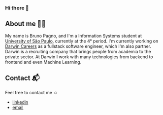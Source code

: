 ### Hi there 👋

## About me 👨‍💻
My name is Bruno Pagno, and I'm a Information Systems student at [University of São Paulo](https://en.wikipedia.org/wiki/University_of_S%C3%A3o_Paulo), currently at the 4° period.
I'm currently working on [Darwin Careers](https://www.darwincareers.com/) as a fullstack software engineer, which I'm also partner. Darwin is a recruiting company that brings people from academia to the private sector. At Darwin I work with many technologies from backend to frontend and even Machine Learning.

## Contact 📬
Feel free to contact me ☺️ 
- [linkedin](https://www.linkedin.com/in/bruno-pagno/)
- [email](mailto:brunopagno@usp.br)
